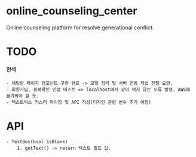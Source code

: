 # online_counseling_center

Online counseling platform for resolve generational conflict.

# TODO

#### 인석
    - 채팅방 페이지 컴포넌트 구현 완료 -> 모델 정리 및 서버 연동 작업 진행 요망.
    - 회원가입, 중복확인 인앱 테스트 => localhost에서 같이 먹지 않는 오류 발생. AWS에 올려봐야 할 듯.
    - 텍스트박스 커스터 마이징 및 API 작성(디자인 관련 변수 추가 예정)

# API
    - TextBox(bool isBlank)
        1. getText() -> return 텍스트 필드 값.
